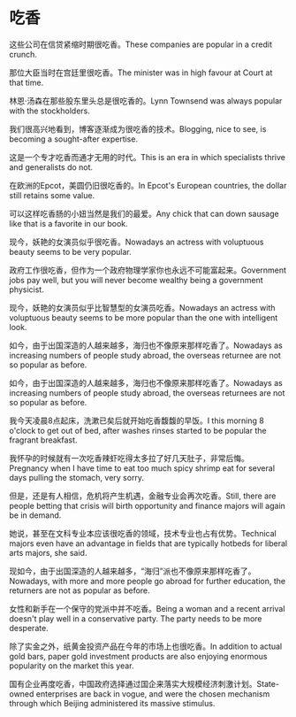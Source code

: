 # 吃香

<p><span class="chinese">这些公司在信贷紧缩时期很吃香。</span><span class="english">These companies are popular in a credit crunch.</span></p>

<p><span class="chinese">那位大臣当时在宫廷里很吃香。</span><span class="english">The minister was in high favour at Court at that time.</span></p>

<p><span class="chinese">林恩·汤森在那些股东里头总是很吃香的。</span><span class="english">Lynn Townsend was always popular with the stockholders.</span></p>

<p><span class="chinese">我们很高兴地看到，博客逐渐成为很吃香的技术。</span><span class="english">Blogging, nice to see, is becoming a sought-after expertise.</span></p>

<p><span class="chinese">这是一个专才吃香而通才无用的时代。</span><span class="english">This is an era in which specialists thrive and generalists do not.</span></p>

<p><span class="chinese">在欧洲的Epcot，美圆仍旧很吃香的。</span><span class="english">In Epcot's European countries, the dollar still retains some value.</span></p>

<p><span class="chinese">可以这样吃香肠的小妞当然是我们的最爱。</span><span class="english">Any chick that can down sausage like that is a favorite in our book.</span></p>

<p><span class="chinese">现今，妖艳的女演员似乎很吃香。</span><span class="english">Nowadays an actress with voluptuous beauty seems to be very popular.</span></p>

<p><span class="chinese">政府工作很吃香，但作为一个政府物理学家你也永远不可能富起来。</span><span class="english">Government jobs pay well, but you will never become wealthy being a government physicist.</span></p>

<p><span class="chinese">现今，妖艳的女演员似乎比智慧型的女演员吃香。</span><span class="english">Nowadays an actress with voluptuous beauty seems to be more popular than the one with intelligent look.</span></p>

<p><span class="chinese">如今，由于出国深造的人越来越多，海归也不像原来那样吃香了。</span><span class="english">Nowadays as increasing numbers of people study abroad, the overseas returnee are not so popular as before.</span></p>

<p><span class="chinese">如今，由于出国深造的人越来越多，海归也不像原来那样吃香了。</span><span class="english">Nowadays as increasing numbers of people study abroad, the overseas returnees are not so popular as before.</span></p>

<p><span class="chinese">我今天凌晨8点起床，洗漱已矣后就开始吃香馥馥的早饭。</span><span class="english">I this morning 8 o'clock to get out of bed, after washes rinses started to be popular the fragrant breakfast.</span></p>

<p><span class="chinese">我怀孕的时候就有一次吃香辣虾吃得太多拉了好几天肚子，非常后悔。</span><span class="english">Pregnancy when I have time to eat too much spicy shrimp eat for several days pulling the stomach, very sorry.</span></p>

<p><span class="chinese">但是，还是有人相信，危机将产生机遇，金融专业会再次吃香。</span><span class="english">Still, there are people betting that crisis will birth opportunity and finance majors will again be in demand.</span></p>

<p><span class="chinese">她说，甚至在文科专业本应该很吃香的领域，技术专业也占有优势。</span><span class="english">Technical majors even have an advantage in fields that are typically hotbeds for liberal arts majors, she said.</span></p>

<p><span class="chinese">现如今，由于出国深造的人越来越多，“海归”派也不像原来那样吃香了。</span><span class="english">Nowadays, with more and more people go abroad for further education, the returners are not as popular as before.</span></p>

<p><span class="chinese">女性和新手在一个保守的党派中并不吃香。</span><span class="english">Being a woman and a recent arrival doesn't play well in a conservative party. The party needs to be more desperate.</span></p>

<p><span class="chinese">除了实金之外，纸黄金投资产品在今年的市场上也很吃香。</span><span class="english">In addition to actual gold bars, paper gold investment products are also enjoying enormous popularity on the market this year.</span></p>

<p><span class="chinese">国有企业再度吃香，中国政府选择通过国企来落实大规模经济刺激计划。</span><span class="english">State-owned enterprises are back in vogue, and were the chosen mechanism through which Beijing administered its massive stimulus.</span></p>

